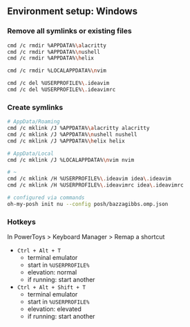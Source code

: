 ## Environment setup: Windows


### Remove all symlinks or existing files

```bash
cmd /c rmdir %APPDATA%\alacritty
cmd /c rmdir %APPDATA%\nushell
cmd /c rmdir %APPDATA%\helix

cmd /c rmdir %LOCALAPPDATA%\nvim

cmd /c del %USERPROFILE%\.ideavim
cmd /c del %USERPROFILE%\.ideavimrc
```

### Create symlinks

```bash
# AppData/Roaming
cmd /c mklink /J %APPDATA%\alacritty alacritty
cmd /c mklink /J %APPDATA%\nushell nushell
cmd /c mklink /J %APPDATA%\helix helix

# AppData/Local
cmd /c mklink /J %LOCALAPPDATA%\nvim nvim

# ~
cmd /c mklink /H %USERPROFILE%\.ideavim idea\.ideavim
cmd /c mklink /H %USERPROFILE%\.ideavimrc idea\.ideavimrc

# configured via commands
oh-my-posh init nu --config posh/bazzagibbs.omp.json
```

### Hotkeys

In PowerToys > Keyboard Manager > Remap a shortcut

* `Ctrl + Alt + T`
    * terminal emulator
    * start in `%USERPROFILE%`
    * elevation: normal
    * if running: start another
* `Ctrl + Alt + Shift + T`
    * terminal emulator
    * start in `%USERPROFILE%`
    * elevation: elevated
    * if running: start another


